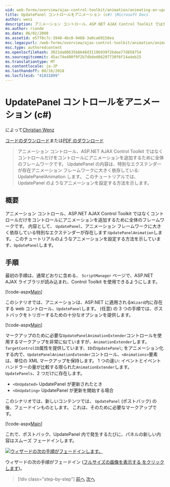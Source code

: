 ```yaml
---
uid: web-forms/overview/ajax-control-toolkit/animation/animating-an-updatepanel-control-cs
title: UpdatePanel コントロールをアニメーション (c#) |Microsoft Docs
author: wenz
description: アニメーション コントロール、ASP.NET AJAX Control Toolkit ではなくコントロールだけをコントロールにアニメーションを追加するために全体のフレームワークです。 内容として、.
ms.author: riande
ms.date: 06/02/2008
ms.assetid: e57f8c7c-3940-4bc0-9468-3a0ca69158ea
msc.legacyurl: /web-forms/overview/ajax-control-toolkit/animation/animating-an-updatepanel-control-cs
msc.type: authoredcontent
ms.openlocfilehash: 3021da80635b8648d3119b939f2bdee77d858754
ms.sourcegitcommit: 45ac74e400f9f2b7dbded66297730f6f14a4eb25
ms.translationtype: MT
ms.contentlocale: ja-JP
ms.lasthandoff: 08/16/2018
ms.locfileid: "41831899"
---
```

<a name="animating-an-updatepanel-control-c"></a>UpdatePanel コントロールをアニメーション (c#)
====================
によって[Christian Wenz](https://github.com/wenz)

[コードのダウンロード](http://download.microsoft.com/download/9/3/f/93f8daea-bebd-4821-833b-95205389c7d0/UpdatePanelAnimation1.cs.zip)または[PDF のダウンロード](http://download.microsoft.com/download/b/6/a/b6ae89ee-df69-4c87-9bfb-ad1eb2b23373/updatepanelanimation1CS.pdf)

> アニメーション コントロール、ASP.NET AJAX Control Toolkit ではなくコントロールだけをコントロールにアニメーションを追加するために全体のフレームワークです。 UpdatePanel の内容は、特別なエクステンダーが存在アニメーション フレームワークに大きく依存している: UpdatePanelAnimation します。 このチュートリアルでは、UpdatePanel のようなアニメーションを設定する方法を示します。


## <a name="overview"></a>概要

アニメーション コントロール、ASP.NET AJAX Control Toolkit ではなくコントロールだけをコントロールにアニメーションを追加するために全体のフレームワークです。 内容として、 `UpdatePanel`、アニメーション フレームワークに大きく依存している特別なエクステンダーが存在します:`UpdatePanelAnimation`します。 このチュートリアルのようなアニメーションを設定する方法を示しています、`UpdatePanel`します。

## <a name="steps"></a>手順

最初の手順は、通常どおりに含める、 `ScriptManager`  ページで、ASP.NET AJAX ライブラリが読み込まれ、Control Toolkit を使用できるようにします。

[!code-aspx[Main](animating-an-updatepanel-control-cs/samples/sample1.aspx)]

このシナリオでは、アニメーションは、ASP.NET に適用される`Wizard`内に存在する web コントロール、`UpdatePanel`します。 (任意) の 3 つの手順では、ポストバックをトリガーするための十分なオプションを提供します。

[!code-aspx[Main](animating-an-updatepanel-control-cs/samples/sample2.aspx)]

マークアップのために必要な`UpdatePanelAnimationExtender`コントロールを使用するマークアップを非常に似ていますが、`AnimationExtender`します。 `TargetControlID`属性を提供しています、`ID`の`UpdatePanel`; をアニメーション化する内で、`UpdatePanelAnimationExtender`コントロール、`<Animations>`要素は、単位の XML マークアップを保持します。 1 つの違い: イベントとイベント ハンドラーの量が比較する限られた`AnimationExtender`します。 `UpdatePanels`、2 つだけに存在します。

- `<OnUpdated>` UpdatePanel が更新されたとき
- `<OnUpdating>` UpdatePanel が更新を開始する場合

このシナリオでは、新しいコンテンツでは、 `UpdatePanel` (ポストバック) の後、フェードインものとします。 これは、そのために必要なマークアップです。

[!code-aspx[Main](animating-an-updatepanel-control-cs/samples/sample3.aspx)]

これで、ポストバック、UpdatePanel 内で発生するたびに、パネルの新しい内容はスムーズ フェードインします。


[![ウィザードの次の手順がフェードインします。](animating-an-updatepanel-control-cs/_static/image2.png)](animating-an-updatepanel-control-cs/_static/image1.png)

ウィザードの次の手順がフェードイン ([フルサイズの画像を表示する をクリックします](animating-an-updatepanel-control-cs/_static/image3.png))。

> [!div class="step-by-step"]
> [前へ](changing-an-animation-using-client-side-code-cs.md)
> [次へ](dynamically-controlling-updatepanel-animations-cs.md)
